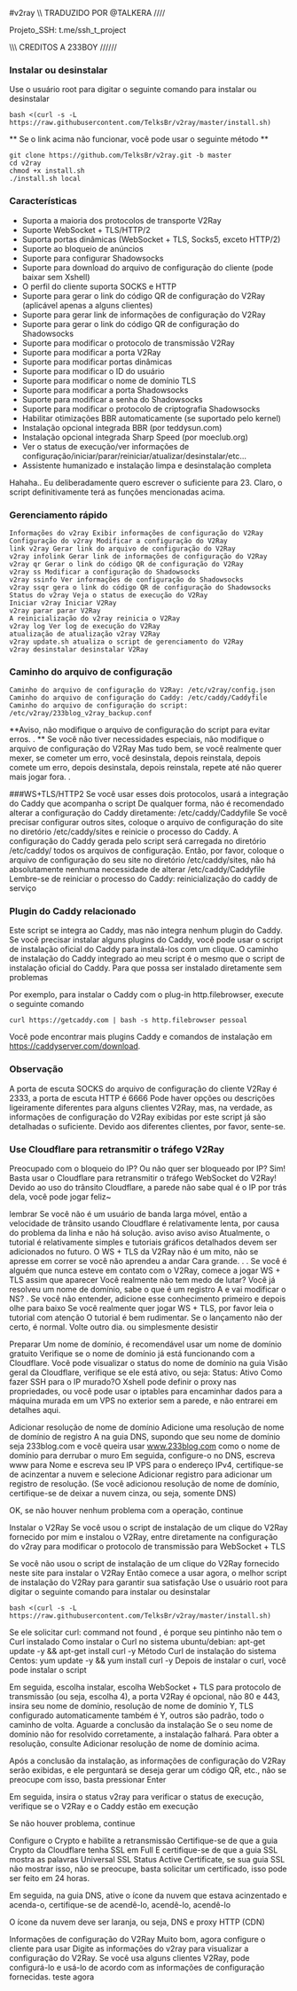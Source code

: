 #v2ray
\\\\ TRADUZIDO POR @TALKERA ////

Projeto_SSH: t.me/ssh_t_project

\\\\\\ CREDITOS A 233BOY //////

### Instalar ou desinstalar
Use o usuário root para digitar o seguinte comando para instalar ou desinstalar
````
bash <(curl -s -L https://raw.githubusercontent.com/TelksBr/v2ray/master/install.sh)
````
** Se o link acima não funcionar, você pode usar o seguinte método **
````
git clone https://github.com/TelksBr/v2ray.git -b master
cd v2ray
chmod +x install.sh
./install.sh local
````

### Características
- Suporta a maioria dos protocolos de transporte V2Ray
- Suporte WebSocket + TLS/HTTP/2
- Suporta portas dinâmicas (WebSocket + TLS, Socks5, exceto HTTP/2)
- Suporte ao bloqueio de anúncios
- Suporte para configurar Shadowsocks
- Suporte para download do arquivo de configuração do cliente (pode baixar sem Xshell)
- O perfil do cliente suporta SOCKS e HTTP
- Suporte para gerar o link do código QR de configuração do V2Ray (aplicável apenas a alguns clientes)
- Suporte para gerar link de informações de configuração do V2Ray
- Suporte para gerar o link do código QR de configuração do Shadowsocks
- Suporte para modificar o protocolo de transmissão V2Ray
- Suporte para modificar a porta V2Ray
- Suporte para modificar portas dinâmicas
- Suporte para modificar o ID do usuário
- Suporte para modificar o nome de domínio TLS
- Suporte para modificar a porta Shadowsocks
- Suporte para modificar a senha do Shadowsocks
- Suporte para modificar o protocolo de criptografia Shadowsocks
- Habilitar otimizações BBR automaticamente (se suportado pelo kernel)
- Instalação opcional integrada BBR (por teddysun.com)
- Instalação opcional integrada Sharp Speed ​​(por moeclub.org)
- Ver o status de execução/ver informações de configuração/iniciar/parar/reiniciar/atualizar/desinstalar/etc…
- Assistente humanizado e instalação limpa e desinstalação completa

Hahaha.. Eu deliberadamente quero escrever o suficiente para 23. Claro, o script definitivamente terá as funções mencionadas acima.

### Gerenciamento rápido
````
Informações do v2ray Exibir informações de configuração do V2Ray
Configuração do v2ray Modificar a configuração do V2Ray
link v2ray Gerar link do arquivo de configuração do V2Ray
v2ray infolink Gerar link de informações de configuração do V2Ray
v2ray qr Gerar o link do código QR de configuração do V2Ray
v2ray ss Modificar a configuração do Shadowsocks
v2ray ssinfo Ver informações de configuração do Shadowsocks
v2ray ssqr gera o link do código QR de configuração do Shadowsocks
Status do v2ray Veja o status de execução do V2Ray
Iniciar v2ray Iniciar V2Ray
v2ray parar parar V2Ray
A reinicialização do v2ray reinicia o V2Ray
v2ray log Ver log de execução do V2Ray
atualização de atualização v2ray V2Ray
v2ray update.sh atualiza o script de gerenciamento do V2Ray
v2ray desinstalar desinstalar V2Ray
````

### Caminho do arquivo de configuração
````
Caminho do arquivo de configuração do V2Ray: /etc/v2ray/config.json
Caminho do arquivo de configuração do Caddy: /etc/caddy/Caddyfile
Caminho do arquivo de configuração do script: /etc/v2ray/233blog_v2ray_backup.conf
````

**Aviso, não modifique o arquivo de configuração do script para evitar erros. . **
Se você não tiver necessidades especiais, não modifique o arquivo de configuração do V2Ray
Mas tudo bem, se você realmente quer mexer, se cometer um erro, você desinstala, depois reinstala, depois comete um erro, depois desinstala, depois reinstala, repete até não querer mais jogar fora. .

###WS+TLS/HTTP2
Se você usar esses dois protocolos, usará a integração do Caddy que acompanha o script
De qualquer forma, não é recomendado alterar a configuração do Caddy diretamente: /etc/caddy/Caddyfile
Se você precisar configurar outros sites, coloque o arquivo de configuração do site no diretório /etc/caddy/sites e reinicie o processo do Caddy. A configuração do Caddy gerada pelo script será carregada no diretório /etc/caddy/ todos os arquivos de configuração.
Então, por favor, coloque o arquivo de configuração do seu site no diretório /etc/caddy/sites, não há absolutamente nenhuma necessidade de alterar /etc/caddy/Caddyfile
Lembre-se de reiniciar o processo do Caddy: reinicialização do caddy de serviço

### Plugin do Caddy relacionado
Este script se integra ao Caddy, mas não integra nenhum plugin do Caddy. Se você precisar instalar alguns plugins do Caddy, você pode usar o script de instalação oficial do Caddy para instalá-los com um clique.
O caminho de instalação do Caddy integrado ao meu script é o mesmo que o script de instalação oficial do Caddy. Para que possa ser instalado diretamente sem problemas

Por exemplo, para instalar o Caddy com o plug-in http.filebrowser, execute o seguinte comando

````
curl https://getcaddy.com | bash -s http.filebrowser pessoal
````

Você pode encontrar mais plugins Caddy e comandos de instalação em https://caddyserver.com/download.

### Observação
A porta de escuta SOCKS do arquivo de configuração do cliente V2Ray é 2333, a porta de escuta HTTP é 6666
Pode haver opções ou descrições ligeiramente diferentes para alguns clientes V2Ray, mas, na verdade, as informações de configuração do V2Ray exibidas por este script já são detalhadas o suficiente. Devido aos diferentes clientes, por favor, sente-se.

### Use Cloudflare para retransmitir o tráfego V2Ray
Preocupado com o bloqueio do IP? Ou não quer ser bloqueado por IP? Sim! Basta usar o Cloudflare para retransmitir o tráfego WebSocket do V2Ray! Devido ao uso do trânsito Cloudflare, a parede não sabe qual é o IP por trás dela, você pode jogar feliz~

lembrar
Se você não é um usuário de banda larga móvel, então a velocidade de trânsito usando Cloudflare é relativamente lenta, por causa do problema da linha e não há solução.
aviso aviso aviso
Atualmente, o tutorial é relativamente simples e tutoriais gráficos detalhados devem ser adicionados no futuro.
O WS + TLS da V2Ray não é um mito, não se apresse em correr se você não aprendeu a andar
Cara grande. . . Se você é alguém que nunca esteve em contato com o V2Ray, comece a jogar WS + TLS assim que aparecer
Você realmente não tem medo de lutar?
Você já resolveu um nome de domínio, sabe o que é um registro A e vai modificar o NS? .
Se você não entender, adicione esse conhecimento primeiro e depois olhe para baixo
Se você realmente quer jogar WS + TLS, por favor leia o tutorial com atenção
O tutorial é bem rudimentar. Se o lançamento não der certo, é normal. Volte outro dia.
ou simplesmente desistir

Preparar
Um nome de domínio, é recomendável usar um nome de domínio gratuito
Verifique se o nome de domínio já está funcionando com a Cloudflare.
Você pode visualizar o status do nome de domínio na guia Visão geral da Cloudflare, verifique se ele está ativo, ou seja: Status: Ativo
Como fazer SSH para o IP murado?O Xshell pode definir o proxy nas propriedades, ou você pode usar o iptables para encaminhar dados para a máquina murada em um VPS no exterior sem a parede, e não entrarei em detalhes aqui.

Adicionar resolução de nome de domínio
Adicione uma resolução de nome de domínio de registro A na guia DNS, supondo que seu nome de domínio seja 233blog.com e você queira usar www.233blog.com como o nome de domínio para derrubar o muro
Em seguida, configure-o no DNS, escreva www para Nome e escreva seu IP VPS para o endereço IPv4, certifique-se de acinzentar a nuvem e selecione Adicionar registro para adicionar um registro de resolução.
(Se você adicionou resolução de nome de domínio, certifique-se de deixar a nuvem cinza, ou seja, somente DNS)

OK, se não houver nenhum problema com a operação, continue

Instalar o V2Ray
Se você usou o script de instalação de um clique do V2Ray fornecido por mim e instalou o V2Ray, entre diretamente na configuração do v2ray para modificar o protocolo de transmissão para WebSocket + TLS

Se você não usou o script de instalação de um clique do V2Ray fornecido neste site para instalar o V2Ray
Então comece a usar agora, o melhor script de instalação do V2Ray para garantir sua satisfação
Use o usuário root para digitar o seguinte comando para instalar ou desinstalar
````
bash <(curl -s -L https://raw.githubusercontent.com/TelksBr/v2ray/master/install.sh)
````

Se ele solicitar curl: command not found , é porque seu pintinho não tem o Curl instalado
Como instalar o Curl no sistema ubuntu/debian: apt-get update -y && apt-get install curl -y
Método Curl de instalação do sistema Centos: yum update -y && yum install curl -y
Depois de instalar o curl, você pode instalar o script

Em seguida, escolha instalar, escolha WebSocket + TLS para protocolo de transmissão (ou seja, escolha 4), a porta V2Ray é opcional, não 80 e 443, insira seu nome de domínio, resolução de nome de domínio Y, TLS configurado automaticamente também é Y, outros são padrão, todo o caminho de volta. Aguarde a conclusão da instalação
Se o seu nome de domínio não for resolvido corretamente, a instalação falhará. Para obter a resolução, consulte Adicionar resolução de nome de domínio acima.

Após a conclusão da instalação, as informações de configuração do V2Ray serão exibidas, e ele perguntará se deseja gerar um código QR, etc., não se preocupe com isso, basta pressionar Enter

Em seguida, insira o status v2ray para verificar o status de execução, verifique se o V2Ray e o Caddy estão em execução

Se não houver problema, continue

Configure o Crypto e habilite a retransmissão
Certifique-se de que a guia Crypto da Cloudflare tenha SSL em Full
E certifique-se de que a guia SSL mostra as palavras Universal SSL Status Active Certificate, se sua guia SSL não mostrar isso, não se preocupe, basta solicitar um certificado, isso pode ser feito em 24 horas.

Em seguida, na guia DNS, ative o ícone da nuvem que estava acinzentado e acenda-o, certifique-se de acendê-lo, acendê-lo, acendê-lo

O ícone da nuvem deve ser laranja, ou seja, DNS e proxy HTTP (CDN)

Informações de configuração do V2Ray
Muito bom, agora configure o cliente para usar
Digite as informações do v2ray para visualizar a configuração do V2Ray. Se você usa alguns clientes V2Ray, pode configurá-lo e usá-lo de acordo com as informações de configuração fornecidas. teste agora
